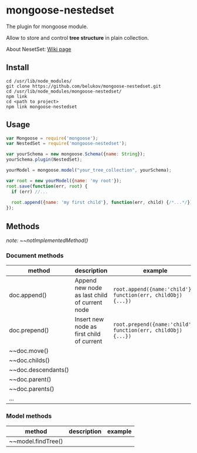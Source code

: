# mongoose-nestedset

The plugin for mongoose module. 

Allow to store and control **tree structure** in plain collection.

About NesetSet: [Wiki page](https://en.wikipedia.org/wiki/Nested_set_model)

## Install

```
cd /usr/lib/node_modules/
git clone https://github.com/belukov/mongoose-nestedset.git
cd /usr/lib/node_modules/mongoose-nestedset/
npm link
cd <path to project>
npm link mongoose-nestedset
```

## Usage

```js
var Mongoose = require('mongoose');
var NestedSet = require('mongoose-nestedset');

var yourSchema = new mongoose.Schema({name: String});
yourSchema.plugin(NestedSet);

yourModel = mongoose.model("your_tree_collection", yourSchema);

var root = new yourModel({name: 'my root'});
root.save(function(err, root) {
  if (err) //...
  
  root.append({name: 'my first child'}, function(err, child) {/*...*/});
});
```

## Methods

*note: ~~notImplementedMethod()*

### Document methods
|method|description|example|
|---|---|---|
|doc.append()|Append new node as last child of current node| `root.append({name:'child'}, function(err, childObj) {...})`|
|doc.prepend()|Insert new node as first child of current| `root.prepend({name:'child'}, function(err, childObj) {...})` |
|~~doc.move()|||
|~~doc.childs()|||
|~~doc.descendants()|||
|~~doc.parent()|||
|~~doc.parents()|||
|...|||

### Model methods
|method|description|example|
|---|---|---|
|~~model.findTree()|||

